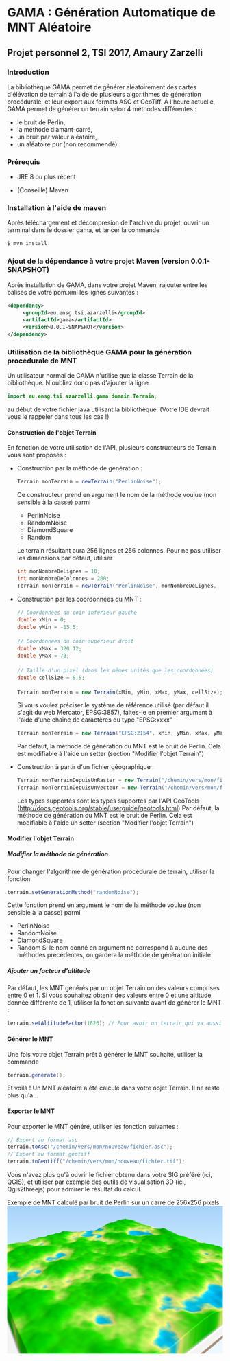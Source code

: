 # GAMA : Génération Automatique de MNT Aléatoire
## Projet personnel 2, TSI 2017, Amaury Zarzelli

### Introduction

La bibliothèque GAMA permet de générer aléatoirement des cartes d'élévation de terrain à l'aide de plusieurs algorithmes de génération procédurale, et leur export aux formats ASC et GeoTiff.
À l'heure actuelle, GAMA permet de générer un terrain selon 4 méthodes différentes :
+ le bruit de Perlin,
+ la méthode diamant-carré,
+ un bruit par valeur aléatoire,
+ un aléatoire pur (non recommendé).

### Prérequis

+ JRE 8 ou plus récent

+ (Conseillé) Maven

### Installation à l'aide de maven

Après téléchargement et décompresion de l'archive du projet, ouvrir un terminal dans le dossier gama, et lancer la commande
```sh
$ mvn install
```

### Ajout de la dépendance à votre projet Maven (version 0.0.1-SNAPSHOT)

Après installation de GAMA, dans votre projet Maven, rajouter entre les balises <dependencies> de votre pom.xml les lignes suivantes :
```xml
<dependency>
     <groupId>eu.ensg.tsi.azarzelli</groupId>
     <artifactId>gama</artifactId>
     <version>0.0.1-SNAPSHOT</version>
</dependency>
```

### Utilisation de la bibliothèque GAMA pour la génération procédurale de MNT

Un utilisateur normal de GAMA n'utilise que la classe Terrain de la bibliothèque. N'oubliez donc pas d'ajouter la ligne
```java
import eu.ensg.tsi.azarzelli.gama.domain.Terrain;
```
au début de votre fichier java utilisant la bibliothèque. (Votre IDE devrait vous le rappeler dans tous les cas !)

#### Construction de l'objet Terrain

En fonction de votre utilisation de l'API, plusieurs constructeurs de Terrain vous sont proposés :

+ Construction par la méthode de génération :
    ```java
    Terrain monTerrain = newTerrain("PerlinNoise");
    ```
    Ce constructeur prend en argument le nom de la méthode voulue (non sensible à la casse) parmi
	+ PerlinNoise
	+ RandomNoise
	+ DiamondSquare
	+ Random
	 
    Le terrain résultant aura 256 lignes et 256 colonnes. Pour ne pas utiliser les dimensions par défaut, utiliser
    ```java
    int monNombreDeLignes = 10;
    int monNombreDeColonnes = 200;
    Terrain monTerrain = newTerrain("PerlinNoise", monNombreDeLignes,       monNombreDeColonnes);
    ```


+ Construction par les coordonnées du MNT :
	```java
	// Coordonnées du coin inférieur gauche
	double xMin = 0;
	double yMin = -15.5;

	// Coordonnées du coin supérieur droit
	double xMax = 320.12;
	double yMax = 73;
	
	// Taille d'un pixel (dans les mêmes unités que les coordonnées)
	double cellSize = 5.5;

	Terrain monTerrain = new Terrain(xMin, yMin, xMax, yMax, cellSize);

	```
	Si vous voulez préciser le système de référence utilisé (par défaut il s'agit du web Mercator, EPSG:3857), faites-le en premier argument à l'aide d'une chaîne de caractères du type "EPSG:xxxx"
	```java
	Terrain monTerrain = new Terrain("EPSG:2154", xMin, yMin, xMax, yMax, cellSize);
	```

	Par défaut, la méthode de génération du MNT est le bruit de Perlin. Cela est modifiable à l'aide un setter (section "Modifier l'objet Terrain")


+ Construction à partir d'un fichier géographique :
	```java
	Terrain monTerrainDepuisUnRaster = new Terrain("/chemin/vers/mon/fichier.tif", Terrain.RASTER_FILE);
	Terrain monTerrainDepuisUnVecteur = new Terrain("/chemin/vers/mon/fichier.shp", Terrain.VECTOR_FILE);
	```
	Les types supportés sont les types supportés par l'API GeoTools (http://docs.geotools.org/stable/userguide/geotools.html)
	Par défaut, la méthode de génération du MNT est le bruit de Perlin. Cela est modifiable à l'aide un setter (section "Modifier l'objet Terrain")


#### Modifier l'objet Terrain
##### Modifier la méthode de génération
Pour changer l'algorithme de génération procédurale de terrain, utiliser la fonction
```java
terrain.setGenerationMethod("randomNoise");
```
Cette fonction prend en argument le nom de la méthode voulue (non sensible à la casse) parmi
+ PerlinNoise
+ RandomNoise
+ DiamondSquare
+ Random
Si le nom donné en argument ne correspond à aucune des méthodes précédentes, on gardera la méthode de génération initiale.


##### Ajouter un facteur d'altitude
Par défaut, les MNT générés par un objet Terrain on des valeurs comprises entre 0 et 1.
Si vous souhaitez obtenir des valeurs entre 0 et une altitude donnée différente de 1, utiliser la fonction suivante avant de générer le MNT :
```java
terrain.setAltitudeFactor(1826); // Pour avoir un terrain qui va aussi haut que la montagne de Lure !
```

#### Générer le MNT
Une fois votre objet Terrain prêt à générer le MNT souhaité, utiliser la commande
```java
terrain.generate();
```
Et voilà ! Un MNT aléatoire a été calculé dans votre objet Terrain. Il ne reste plus qu'à...


#### Exporter le MNT
Pour exporter le MNT généré, utiliser les fonction suivantes :
```java
// Export au format asc
terrain.toAsc("/chemin/vers/mon/nouveau/fichier.asc");
// Export au format geotiff
terrain.toGeotiff("/chemin/vers/mon/nouveau/fichier.tif");
```

Vous n'avez plus qu'à ouvrir le fichier obtenu dans votre SIG préféré (ici, QGIS), et utiliser par exemple des outils de visualisation 3D (ici, Qgis2threejs) pour admirer le résultat du calcul.

Exemple de MNT calculé par bruit de Perlin sur un carré de 256x256 pixels
![superbe MNT généré par bruit de perlin sur un carré de 256*256](doc/perlin256.png "superbe MNT généré par bruit de perlin sur un carré de 256*256")
